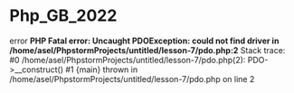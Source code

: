 # Php_GB_2022

error 
__PHP Fatal error:  Uncaught PDOException: could not find driver in /home/asel/PhpstormProjects/untitled/lesson-7/pdo.php:2__
Stack trace:
#0 /home/asel/PhpstormProjects/untitled/lesson-7/pdo.php(2): PDO->__construct()
#1 {main}
  thrown in /home/asel/PhpstormProjects/untitled/lesson-7/pdo.php on line 2
